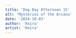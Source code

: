 ```yaml
---
title: 'Dog Day Afternoon 15'
alt: 'Mysteries of the Arcana'
date: '2024-10-03'
author: 'Keira'
artist: 'Keira'
---
```

